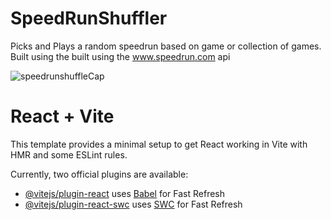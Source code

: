 # SpeedRunShuffler
Picks and Plays a random speedrun based on game or collection of games. Built using the built using the www.speedrun.com api


![speedrunshuffleCap](https://github.com/SpencerBouse/SpeedRunShuffler/assets/2532755/132e8019-3d28-430f-8518-a0b80ed48b57)


# React + Vite

This template provides a minimal setup to get React working in Vite with HMR and some ESLint rules.

Currently, two official plugins are available:

- [@vitejs/plugin-react](https://github.com/vitejs/vite-plugin-react/blob/main/packages/plugin-react/README.md) uses [Babel](https://babeljs.io/) for Fast Refresh
- [@vitejs/plugin-react-swc](https://github.com/vitejs/vite-plugin-react-swc) uses [SWC](https://swc.rs/) for Fast Refresh
